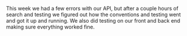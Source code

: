This week we had a few errors with our API, but after a couple hours of search and testing we figured out how the conventions and testing went and got it up and running. We also did testing on our front and back end making sure everything worked fine.
